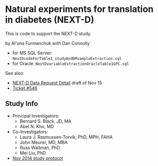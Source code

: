 # Natural experiments for translation in diabetes (NEXT-D)

This is code to support the NEXT-D study.

by Al'ona Furmanchuk
with Dan Connolly

 - for MS SQL Server: `NextDcodeForTable1_studyAndDMsampleExtraction.sql`
 - for Oracle: `NextDvariableExtractionOracleTable1GPC.sql`

See also:

 - [NEXT-D Data Request Detail](https://informatics.gpcnetwork.org/trac/Project/attachment/ticket/539/NEXT-D_Request%20for%20Data_Detailed_12.1.16.docx) draft of Nov 15
 - [Ticket #546](https://informatics.gpcnetwork.org/trac/Project/ticket/546)

## Study Info

 - Principal Investigators:
   - Bernard S. Black, JD, MA
   - Abel N. Kho, MD
 - Co-Investigators:
   - Laura J. Rasmussen-Torvik, PhD, MPH, FAHA
   - John Meurer, MD, MBA
   - Russ Waitman, PhD
   - Mei Liu, PhD
 - [Nov 2014 study protocol](http://listserv.kumc.edu/pipermail/gpc-dev/attachments/20161205/83a32ac8/attachment-0001.docx)
